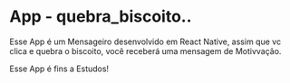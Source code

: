 # App - quebra_biscoito..

Esse App é um Mensageiro desenvolvido em React Native, assim que vc clica e quebra o biscoito, você receberá uma mensagem de Motivvação.

Esse App é fins a Estudos!
